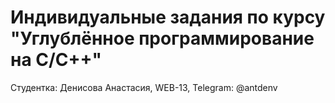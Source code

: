 # Индивидуальные задания по курсу "Углублённое программирование на С/С++"
Студентка: Денисова Анастасия, WEB-13, Telegram: @antdenv
